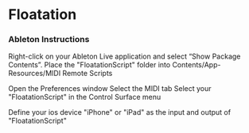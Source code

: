 # Floatation

### Ableton Instructions

Right-click on your Ableton Live application and select “Show Package Contents”. Place the "FloatationScript" folder into Contents/App-Resources/MIDI Remote Scripts

Open the Preferences window
Select the MIDI tab
Select your "FloatationScript" in the Control Surface menu

Define your ios device "iPhone" or "iPad" as the input and output of "FloatationScript"